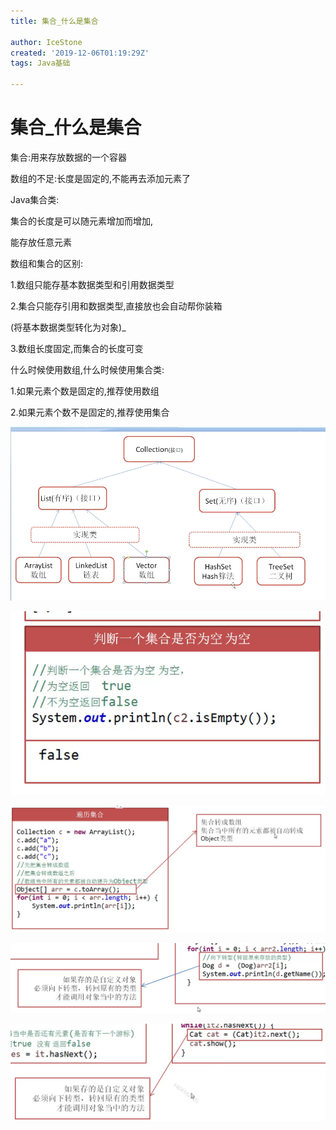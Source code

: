 ```yaml
---
title: 集合_什么是集合

author: IceStone
created: '2019-12-06T01:19:29Z'
tags: Java基础

---
```


# 集合_什么是集合

集合:用来存放数据的一个容器

数组的不足:长度是固定的,不能再去添加元素了

 
 
Java集合类:

集合的长度是可以随元素增加而增加,

能存放任意元素

 
数组和集合的区别:

1.数组只能存基本数据类型和引用数据类型

2.集合只能存引用和数据类型,直接放也会自动帮你装箱

(将基本数据类型转化为对象)_

3.数组长度固定,而集合的长度可变

 
 
什么时候使用数组,什么时候使用集合类:

1.如果元素个数是固定的,推荐使用数组

2.如果元素个数不是固定的,推荐使用集合

 
![ ](images/cbe93838-e3a0-4aa4-ba7a-50031776a739.png)  

![ ](images/ff2bd7da-23de-4641-aa1f-44de78f8d715.png)  

![ ](images/725b5130-7001-411a-b9f8-4f5751ab86ca.png)  

![ ](images/be84c7c4-96d7-40a4-8123-3de12583a1d2.png)  

![ ](images/34580f62-9b7c-49a9-b8cc-d94a1e807a87.png) 

